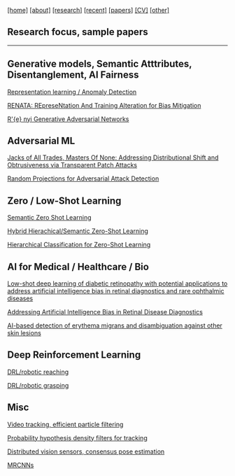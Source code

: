 [[home]](./index.html)
[[about]](./about.html)
[[research]](./research.html)
[[recent]](./news.html)
[[papers]](./papers.html)
[[CV]](./cv.html)
[[other]](./other.html)
&nbsp;&nbsp;&nbsp;&nbsp;


## Research focus, sample papers

---

## Generative models, Semantic Atttributes, Disentanglement, AI Fairness

[Representation learning / Anomaly Detection](http://openaccess.thecvf.com/content_CVPR_2019/html/Burlina_Wheres_Wally_Now_Deep_Generative_and_Discriminative_Embeddings_for_Novelty_CVPR_2019_paper.html)

[RENATA: REpreseNtation And Training Alteration for Bias Mitigation](https://arxiv.org/pdf/2012.06387.pdf)

[R\'{e} nyi Generative Adversarial Networks](https://arxiv.org/pdf/2006.02479.pdf)

## Adversarial ML

[Jacks of All Trades, Masters Of None: Addressing Distributional Shift and Obtrusiveness via Transparent Patch Attacks](https://arxiv.org/pdf/2005.00656)

[Random Projections for Adversarial Attack Detection](https://arxiv.org/pdf/2012.06405.pdf)


## Zero / Low-Shot Learning 

[Semantic Zero Shot Learning](http://ieeexplore.ieee.org/document/7424431/)

[Hybrid Hierachical/Semantic Zero-Shot Learning](https://arxiv.org/abs/1712.03151)

[Hierarchical Classification for Zero-Shot Learning](http://ieeexplore.ieee.org/abstract/document/7986834/)



## AI for Medical / Healthcare / Bio

[Low-shot deep learning of diabetic retinopathy with potential applications to address artificial intelligence bias in retinal diagnostics and rare ophthalmic diseases](https://jamanetwork.com/journals/jamaophthalmology/article-abstract/2770184)

[Addressing Artificial Intelligence Bias in Retinal Disease Diagnostics](https://arxiv.org/pdf/2004.13515.pdf)

[AI-based detection of erythema migrans and disambiguation against other skin lesions](https://www.sciencedirect.com/science/article/pii/S0010482520303085)

<!-- [Deep learning for rare muscle disease diagnostics](http://journals.plos.org/plosone/article?id=10.1371/journal.pone.0184059) -->

<!-- [Deep learning / AMD diagnostics](http://ieeexplore.ieee.org/abstract/document/7493240/) -->

<!-- [Unsupervised deep learning methods for interpretation of autistic patients facial expressions]() -->

<!-- [Machine learning + physics modeling applied to Mitral valve / cardiac surgery recommendation](https://link.springer.com/chapter/10.1007/978-3-642-13711-2_13#page-1)

[Patient specific cardiac surgery modeling](https://www.ncbi.nlm.nih.gov/pmc/articles/PMC3760036/)

[ML / 1D ultrasound for breast cancer detection]()

[Combined machine learning and physics models for skin diagnostics](http://www.ncbi.nlm.nih.gov/pubmed/25561244)

[Machine learning for estimation of skin constituents](https://www.spiedigitallibrary.org/journals/Journal-of-Biomedical-Optics/volume-18/issue-5/057008/Estimating-physiological-skin-parameters-from-hyperspectral-signatures/10.1117/1.JBO.18.5.057008.short)


[Automated grading of age-related macular degeneration via deep learning](https://jamanetwork.com/journals/jamaophthalmology/fullarticle/2654969?guestAccessKey=8b7d58b3-4316-4721-9de5-5dec5d3bc62d)

[Human level diagnostics ofAMD via deep learning](http://www.sciencedirect.com/science/article/pii/S0010482517300240)

[Johns Hopkins APL, Wilmer Eye Institute to Develop Tools to Detect Age-Related Macular Degeneration](http://www.jhuapl.edu/newscenter/pressreleases/2015/150901.asp) -->

## Deep Reinforcement Learning

[DRL/robotic reaching](http://openaccess.thecvf.com/content_cvpr_2017_workshops/w5/papers/Katyal_Leveraging_Deep_Reinforcement_CVPR_2017_paper.pdf)

[DRL/robotic grasping](https://www.cs.jhu.edu/~areiter/JHU/Publications_files/2017-nips-drl.pdf)

## Misc

[Video tracking, efficient particle filtering](http://ieeexplore.ieee.org/document/5443441/)

[Probability hypothesis density filters for tracking](http://fusion.isif.org/proceedings/fusion09CD/data/papers/0115.pdf)


[Distributed vision sensors, consensus pose estimation](http://icwww.epfl.ch/~jorstad/Files/Distributed_Consensus_on_Camera_Pose.pdf)


[MRCNNs](http://ieeexplore.ieee.org/abstract/document/7900179/) 